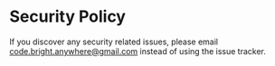 # Security Policy

If you discover any security related issues, please email code.bright.anywhere@gmail.com instead of using the issue tracker.
